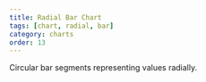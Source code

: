 ```yaml
---
title: Radial Bar Chart
tags: [chart, radial, bar]
category: charts
order: 13
---
```

Circular bar segments representing values radially.
